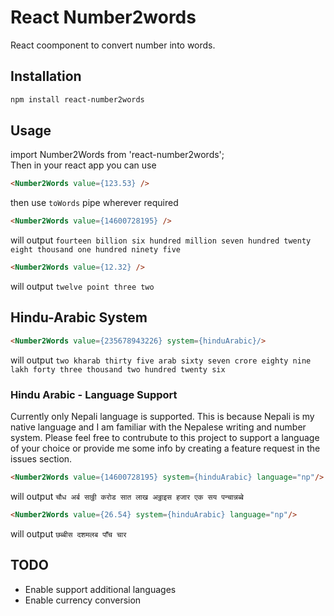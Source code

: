 # React Number2words
React coomponent to convert number into words.

## Installation
```bash
npm install react-number2words
```

<!-- ## Demo -->
<!-- https://sprajwal078.github.io/ng-number2words/ -->

## Usage
import Number2Words from 'react-number2words';\
Then in your react app you can use

```html
<Number2Words value={123.53} />
```

then use `toWords` pipe wherever required
```html
<Number2Words value={14600728195} />
```
will output
`fourteen billion six hundred million seven hundred twenty eight thousand one hundred ninety five`

```html
<Number2Words value={12.32} />
```
will output
`twelve point three two`

## Hindu-Arabic System
```html
<Number2Words value={235678943226} system={hinduArabic}/>
```
will output
`two kharab thirty five arab sixty seven crore eighty nine lakh forty three thousand two hundred twenty six`

### Hindu Arabic - Language Support
Currently only Nepali language is supported. This is because Nepali is my native language and I am familiar with the Nepalese writing and number system. Please feel free to contrubute to this project to support a language of your choice or provide me some info by creating a feature request in the issues section.
```html
<Number2Words value={14600728195} system={hinduArabic} language="np"/>
```
will output
`चौध अर्ब साठ्ठी करोड सात लाख अठ्ठाइस हजार एक सय पन्चान्नब्बे`

```html
<Number2Words value={26.54} system={hinduArabic} language="np"/>
```
will output
`छब्बीस दशमलब पाँच चार`

## TODO
- Enable support additional languages
- Enable currency conversion


